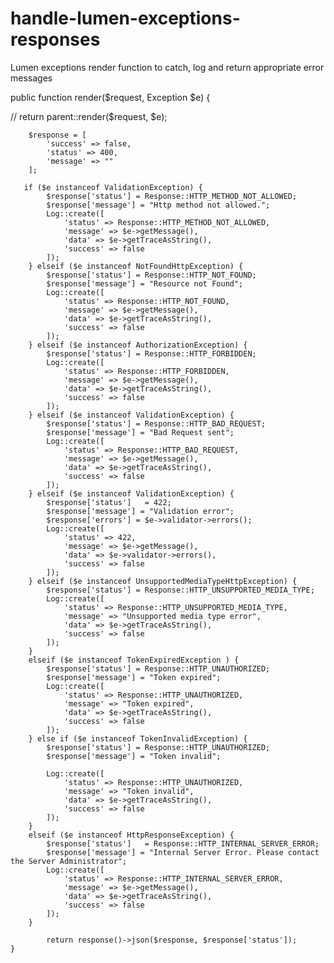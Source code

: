 # handle-lumen-exceptions-responses
Lumen exceptions render function to catch, log and return appropriate error messages


 public function render($request, Exception $e)
    {

//        return parent::render($request, $e);

        $response = [
            'success' => false,
            'status' => 400,
            'message' => ""
        ];

       if ($e instanceof ValidationException) {
            $response['status'] = Response::HTTP_METHOD_NOT_ALLOWED;
            $response['message'] = "Http method not allowed.";
            Log::create([
                'status' => Response::HTTP_METHOD_NOT_ALLOWED,
                'message' => $e->getMessage(),
                'data' => $e->getTraceAsString(),
                'success' => false
            ]);
        } elseif ($e instanceof NotFoundHttpException) {
            $response['status'] = Response::HTTP_NOT_FOUND;
            $response['message'] = "Resource not Found";
            Log::create([
                'status' => Response::HTTP_NOT_FOUND,
                'message' => $e->getMessage(),
                'data' => $e->getTraceAsString(),
                'success' => false
            ]);
        } elseif ($e instanceof AuthorizationException) {
            $response['status'] = Response::HTTP_FORBIDDEN;
            Log::create([
                'status' => Response::HTTP_FORBIDDEN,
                'message' => $e->getMessage(),
                'data' => $e->getTraceAsString(),
                'success' => false
            ]);
        } elseif ($e instanceof ValidationException) {
            $response['status'] = Response::HTTP_BAD_REQUEST;
            $response['message'] = "Bad Request sent";
            Log::create([
                'status' => Response::HTTP_BAD_REQUEST,
                'message' => $e->getMessage(),
                'data' => $e->getTraceAsString(),
                'success' => false
            ]);
        } elseif ($e instanceof ValidationException) {
            $response['status']   = 422;
            $response['message'] = "Validation error";
            $response['errors'] = $e->validator->errors();
            Log::create([
                'status' => 422,
                'message' => $e->getMessage(),
                'data' => $e->validator->errors(),
                'success' => false
            ]);
        } elseif ($e instanceof UnsupportedMediaTypeHttpException) {
            $response['status'] = Response::HTTP_UNSUPPORTED_MEDIA_TYPE;
            Log::create([
                'status' => Response::HTTP_UNSUPPORTED_MEDIA_TYPE,
                'message' => "Unsupported media type error",
                'data' => $e->getTraceAsString(),
                'success' => false
            ]);
        }
        elseif ($e instanceof TokenExpiredException ) {
            $response['status'] = Response::HTTP_UNAUTHORIZED;
            $response['message'] = "Token expired";
            Log::create([
                'status' => Response::HTTP_UNAUTHORIZED,
                'message' => "Token expired",
                'data' => $e->getTraceAsString(),
                'success' => false
            ]);
        } else if ($e instanceof TokenInvalidException) {
            $response['status'] = Response::HTTP_UNAUTHORIZED;
            $response['message'] = "Token invalid";

            Log::create([
                'status' => Response::HTTP_UNAUTHORIZED,
                'message' => "Token invalid",
                'data' => $e->getTraceAsString(),
                'success' => false
            ]);
        }
        elseif ($e instanceof HttpResponseException) {
            $response['status']   = Response::HTTP_INTERNAL_SERVER_ERROR;
            $response['message'] = "Internal Server Error. Please contact the Server Administrator";
            Log::create([
                'status' => Response::HTTP_INTERNAL_SERVER_ERROR,
                'message' => $e->getMessage(),
                'data' => $e->getTraceAsString(),
                'success' => false
            ]);
        }

            return response()->json($response, $response['status']);
    }
